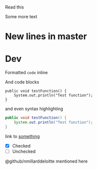 Read this

Some more text

# New lines in master

# Dev

Formatted `code` inline

And code blocks 

```
public void testFunction() {
    System.out.println("Test function");
}
```

and even syntax highlighting

```java
public void testFunction() {
    System.out.println("Test function");
}
```

link to [something](https://google.dk)

- [x] Checked
- [ ] Unchecked

@github/nmillarddeloitte mentioned here
